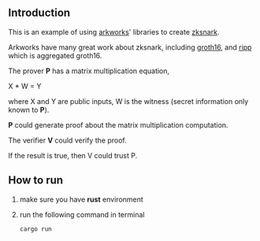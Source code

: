 ## Introduction

This is an example of using [arkworks](https://github.com/arkworks-rs )' libraries to create [zksnark](https://zkp.science/).

Arkworks have many great work about zksnark, including [groth16](https://github.com/arkworks-rs/groth16), and [ripp](https://github.com/arkworks-rs/ripp ) which is aggregated groth16.

The prover **P** has a matrix multiplication equation,

X * W = Y

where X and Y are public inputs, W is the witness (secret information only known to **P**).

**P** could generate proof about the matrix multiplication computation.

The verifier **V** could verify the proof. 

If the result is true, then V could trust P.

## How to run

1. make sure you have **rust** environment

2. run the following command in terminal

   ```shell
   cargo run
   ```

   
